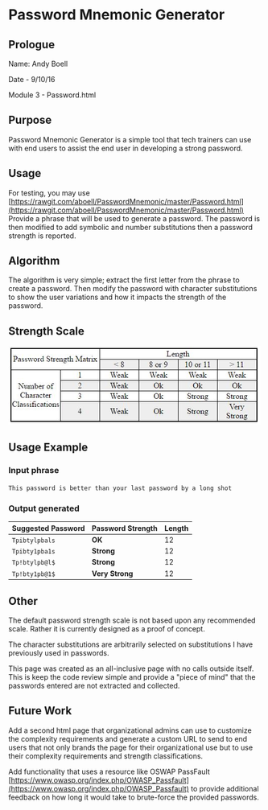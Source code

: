 # Password Mnemonic Generator

## Prologue

Name: Andy Boell

Date - 9/10/16

Module 3 - Password.html

## Purpose

Password Mnemonic Generator is a simple tool that tech trainers can use with end users to assist the end user in developing a strong password.

## Usage

For testing, you may use [https://rawgit.com/aboell/PasswordMnemonic/master/Password.html](https://rawgit.com/aboell/PasswordMnemonic/master/Password.html)
Provide a phrase that will be used to generate a password.  The password is then modified to add symbolic and number substitutions then a password strength is reported.

## Algorithm

The algorithm is very simple; extract the first letter from the phrase to create a password.  Then modify the password with character substitutions to show the user variations and how it impacts the strength of the password.

## Strength Scale
![Password Strength Matrix](/PasswordStrengthMatrix.JPG)

## Usage Example

### Input phrase
`This password is better than your last password by a long shot`

### Output generated
Suggested Password|Password Strength|Length|
---|---|---
`Tpibtylpbals`|**OK**|12
`Tpibty1pba1s`|**Strong**|12
`Tp!btylpb@l$`|**Strong**|12
`Tp!bty1pb@1$`|**Very Strong**|12

## Other

The default password strength scale is not based upon any recommended scale.  Rather it is currently designed as a proof of concept.

The character substitutions are arbitrarily selected on substitutions I have previously used in passwords. 

This page was created as an all-inclusive page with no calls outside itself.  This is keep the code review simple and provide a "piece of mind" that the passwords entered are not extracted and collected.

## Future Work

Add a second html page that organizational admins can use to customize the complexity requirements and generate a custom URL to send to end users that not only brands the page for their organizational use but to use their complexity requirements and strength classifications.

Add functionality that uses a resource like OSWAP PassFault [https://www.owasp.org/index.php/OWASP_Passfault](https://www.owasp.org/index.php/OWASP_Passfault) to provide additional feedback on how long it would take to brute-force the provided passwords.
